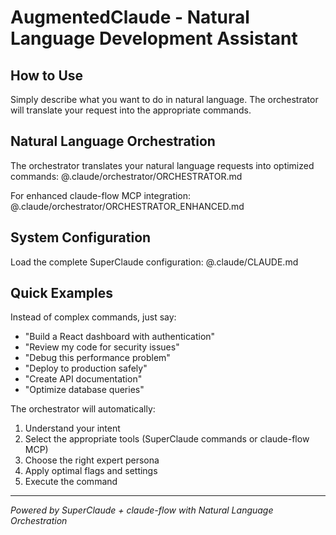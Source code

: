 # AugmentedClaude - Natural Language Development Assistant

## How to Use
Simply describe what you want to do in natural language. The orchestrator will translate your request into the appropriate commands.

## Natural Language Orchestration
The orchestrator translates your natural language requests into optimized commands:
@.claude/orchestrator/ORCHESTRATOR.md

For enhanced claude-flow MCP integration:
@.claude/orchestrator/ORCHESTRATOR_ENHANCED.md

## System Configuration
Load the complete SuperClaude configuration:
@.claude/CLAUDE.md

## Quick Examples

Instead of complex commands, just say:
- "Build a React dashboard with authentication"
- "Review my code for security issues"
- "Debug this performance problem"
- "Deploy to production safely"
- "Create API documentation"
- "Optimize database queries"

The orchestrator will automatically:
1. Understand your intent
2. Select the appropriate tools (SuperClaude commands or claude-flow MCP)
3. Choose the right expert persona
4. Apply optimal flags and settings
5. Execute the command

---
*Powered by SuperClaude + claude-flow with Natural Language Orchestration*